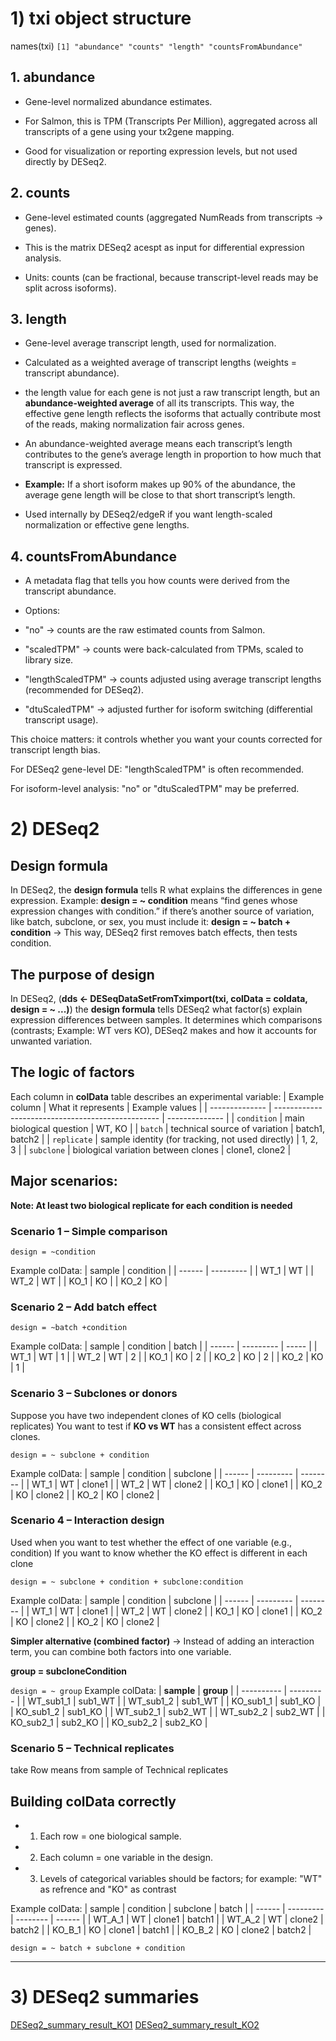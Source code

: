 # 1) txi object structure

names(txi)
`[1] "abundance" "counts" "length" "countsFromAbundance"`

## 1. abundance

-  Gene-level normalized abundance estimates.

-  For Salmon, this is TPM (Transcripts Per Million), aggregated across all transcripts of a gene using your tx2gene mapping.

-  Good for visualization or reporting expression levels, but not used directly by DESeq2.

## 2. counts

-  Gene-level estimated counts (aggregated NumReads from transcripts → genes).

-  This is the matrix DESeq2 acespt as input for differential expression analysis.

-  Units: counts (can be fractional, because transcript-level reads may be split across isoforms).

## 3. length

-  Gene-level average transcript length, used for normalization.

-  Calculated as a weighted average of transcript lengths (weights = transcript abundance).

-  the length value for each gene is not just a raw transcript length, but an **abundance-weighted average** of all its transcripts. This way, the effective gene length reflects the isoforms that actually contribute most of the reads, making normalization fair across genes.
-  An abundance-weighted average means each transcript’s length contributes to the gene’s average length in proportion to how much that transcript is expressed.
-  **Example:** If a short isoform makes up 90% of the abundance, the average gene length will be close to that short transcript’s length.
-  Used internally by DESeq2/edgeR if you want length-scaled normalization or effective gene lengths.

## 4. countsFromAbundance

-  A metadata flag that tells you how counts were derived from the transcript abundance.

-  Options:

  -  "no" → counts are the raw estimated counts from Salmon.

  -  "scaledTPM" → counts were back-calculated from TPMs, scaled to library size.

  -  "lengthScaledTPM" → counts adjusted using average transcript lengths (recommended for DESeq2).

  -  "dtuScaledTPM" → adjusted further for isoform switching (differential transcript usage).

This choice matters: it controls whether you want your counts corrected for transcript length bias.

For DESeq2 gene-level DE: "lengthScaledTPM" is often recommended.

For isoform-level analysis: "no" or "dtuScaledTPM" may be preferred.

# 2) DESeq2 

## Design formula

In DESeq2, the **design formula** tells R what explains the differences in gene expression.
Example: **design = ~ condition** means “find genes whose expression changes with condition.”
if there’s another source of variation, like batch, subclone, or sex, you must include it: **design = ~ batch + condition**
→ This way, DESeq2 first removes batch effects, then tests condition.

## The purpose of design
In DESeq2, (**dds <- DESeqDataSetFromTximport(txi, colData = coldata, design = ~ ...)**) the **design formula** tells DESeq2 what factor(s) explain expression differences between samples.
It determines which comparisons (contrasts; Example: WT vers KO), DESeq2 makes and how it accounts for unwanted variation.
## The logic of factors
Each column in  **colData** table describes an experimental variable:
| Example column | What it represents                                | Example values |
| -------------- | ------------------------------------------------- | -------------- |
| `condition`    | main biological question                          | WT, KO         |
| `batch`        | technical source of variation                     | batch1, batch2 |
| `replicate`    | sample identity (for tracking, not used directly) | 1, 2, 3        |
| `subclone`     | biological variation between clones               | clone1, clone2 |
## Major scenarios:

**Note: At least two biological replicate for each condition is needed**

### Scenario 1 – Simple comparison

`design = ~condition`

Example colData:
| sample | condition |
| ------ | --------- |
| WT_1   | WT        |
| WT_2   | WT        |
| KO_1   | KO        |
| KO_2   | KO        |
### Scenario 2 – Add batch effect

`design = ~batch +condition`

Example colData:
| sample | condition | batch |
| ------ | --------- | ----- |
| WT_1   | WT        | 1     |
| WT_2   | WT        | 2     |
| KO_1   | KO        | 2     |
| KO_2   | KO        | 2     |
| KO_2   | KO        | 1     |
### Scenario 3 – Subclones or donors

Suppose you have two independent clones of KO cells (biological replicates)
You want to test if **KO vs WT** has a consistent effect across clones.

`design = ~ subclone + condition`

Example colData:
| sample | condition | subclone |
| ------ | --------- | -------- |
| WT_1   | WT        | clone1   |
| WT_2   | WT        | clone2   |
| KO_1   | KO        | clone1   |
| KO_2   | KO        | clone2   |
| KO_2   | KO        | clone2   |
### Scenario 4 – Interaction design

Used when you want to test whether the effect of one variable (e.g., condition)
If you want to know whether the KO effect is different in each clone

`design = ~ subclone + condition + subclone:condition`

Example colData:
| sample | condition | subclone |
| ------ | --------- | -------- |
| WT_1   | WT        | clone1   |
| WT_2   | WT        | clone2   |
| KO_1   | KO        | clone1   |
| KO_2   | KO        | clone2   |
| KO_2   | KO        | clone2   |

**Simpler alternative (combined factor)** → Instead of adding an interaction term, you can combine both factors into one variable. 

**group = subcloneCondition**

`design = ~ group`
Example colData:
| **sample** | **group** |
| ---------- | --------- |
| WT_sub1_1  | sub1_WT   |
| WT_sub1_2  | sub1_WT   |
| KO_sub1_1  | sub1_KO   |
| KO_sub1_2  | sub1_KO   |
| WT_sub2_1  | sub2_WT   |
| WT_sub2_2  | sub2_WT   |
| KO_sub2_1  | sub2_KO   |
| KO_sub2_2  | sub2_KO   |

### Scenario 5 – Technical replicates
take Row means from sample of Technical replicates
## Building colData correctly
- 1. Each row = one biological sample.
- 2. Each column = one variable in the design.
- 3. Levels of categorical variables should be factors; for example: "WT" as refrence and "KO" as contrast 

Example colData:
| sample | condition | subclone | batch  |
| ------ | --------- | -------- | ------ |
| WT_A_1 | WT        | clone1   | batch1 |
| WT_A_2 | WT        | clone2   | batch2 |
| KO_B_1 | KO        | clone1   | batch1 |
| KO_B_2 | KO        | clone2   | batch2 |

`design = ~ batch + subclone + condition`

---

# 3) DESeq2 summaries
[DESeq2_summary_result_KO1](../../data/processed/normalCountByDeseq2_DIR/DESeq2_summary_result_KO1.txt)
[DESeq2_summary_result_KO2](../../data/processed/normalCountByDeseq2_DIR/DESeq2_summary_result_KO1.txt)
